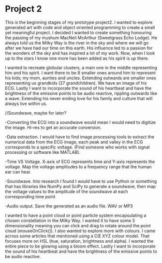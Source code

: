 # Project 2

This is the beginning stages of my prototype project2. I wanted to explore generated art with code and object oriented programming to create a small yet meaningful project. I decided I wanted to create something honouring the passing of my mushum MacNeil McArthur (Sweetgrass Echo Lodge). He always told us the Milky Way is the river in the sky and where we will go after we have had our time on this earth. His influence led to a passion for the wonders of the sky and has inspired a lot of my work. Now, when I look up to the stars I know one more has been added as his spirit is up there. 

I wanted to recreate globular clusters, a main one in the middle representing him and his spirit. I want there to be 8 smaller ones around him to represent his kids; my mom, aunties and uncles. Extending outwards are smaller ones representing us grandkids (27 grandchildren). We have an image of his ECG. Lastly I want to incorporate the sound of his heartbeat and have the brightness of the emissive points to be audio reactive, rippling outwards like a wave. Extending his never ending love for his family and culture that will always live within us. 

//Soundwave, maybe for later?

-Converting the ECG into a soundwave would mean I would need to digitize the image. Hi-res to get an accurate conversion.

-Data extraction. I would have to find image processing tools to extract the numerical data from the ECG image, each peak and valley in the ECG corresponds to a specific voltage. (Find someone who works with signal processing or software like MATLAB).

-Time VS Voltage. X-axis of ECG represents time and Y-axis represents the voltage. Map the voltage amplitudes to a frequency range that the human ear can hear.

-Soundwave. Into research I found I would have to use Python or something that has libraries like NumPy and SciPy to generate a soundwave, then map the voltage values to the amplitude of the soundwave at each corresponding time point

-Audio output. Save the generated as an audio file. WAV or MP3


I wanted to have a point cloud or point particle system encapsulating a chosen constellation in the Milky Way. I wanted it to have some 3 dimensionality meaning you can click and drag to rotate around the point cloud (mouseOnClick()). I also wanted to explore more with colours. I came across some articles that mentioned using a CIE XYZ colour model. That focuses more on HSL (hue, saturation, brightness and alpha). I wanted the entire piece to be glowing using a bloom effect. Lastly I want to incorporate the sound of his heartbeat and have the brightness of the emissive points to be audio reactive. 
